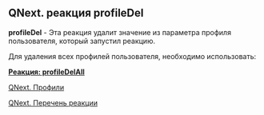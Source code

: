 ## QNext. реакция profileDel

**profileDel** - Эта реакция удалит значение из параметра профиля пользователя, который запустил реакцию.



Для удаления всех профилей пользователя, необходимо использовать: 

[**Реакция: profileDelAll**](/docs-test/reactions/profiledelall)



[QNext. Профили](/docs-test/admin/profile-about)

[QNext. Перечень реакции](/docs-test/reactions)

